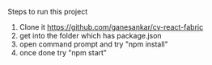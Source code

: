 Steps to run this project

  1. Clone it https://github.com/ganesankar/cv-react-fabric
  2. get into the folder which has package.json
  3. open command prompt and try "npm install"
  4. once done try "npm start"
  
